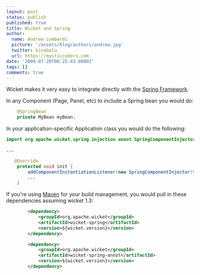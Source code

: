 ```yaml
---
layout: post
status: publish
published: true
title: Wicket and Spring
author:
  name: Andrew Lombardi
  picture: '/assets/blog/authors/andrew.jpg'
  twitter: kinabalu
  url: https://mysticcoders.com
date: '2009-07-20T00:25:43.0000Z'
tags: []
comments: true
---
```

Wicket makes it very easy to integrate directly with the <a href="http://springframework.org" target="_blank">Spring Framework</a>.<a id="more"></a><a id="more-1711"></a>

In any Component (Page, Panel, etc) to include a Spring bean you would do:

``` java
    @SpringBean
    private MyBean myBean;
```

In your application-specific Application class you would do the following:

``` java
import org.apache.wicket.spring.injection.annot.SpringComponentInjector;

...

   @Override
    protected void init {
        addComponentInstantiationListener(new SpringComponentInjector(this));
        ...
    }
```

If you're using <a href="http://maven.apache.org" target="_blank">Maven</a> for your build management, you would pull in these dependencies assuming wicket 1.3:

``` xml
        <dependency>
            <groupId>org.apache.wicket</groupId>
            <artifactId>wicket-spring</artifactId>
            <version>${wicket.version}</version>
        </dependency>

        <dependency>
            <groupId>org.apache.wicket</groupId>
            <artifactId>wicket-spring-annot</artifactId>
            <version>${wicket.version}</version>
        </dependency>
```

